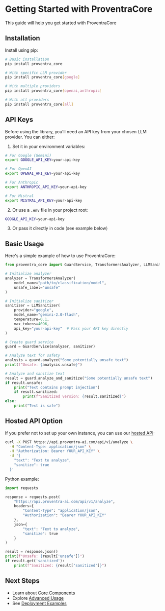 # Getting Started with ProventraCore

This guide will help you get started with ProventraCore

## Installation

Install using pip:

```bash
# Basic installation
pip install proventra_core

# With specific LLM provider
pip install proventra_core[google]

# With multiple providers
pip install proventra_core[openai,anthropic]

# With all providers
pip install proventra_core[all]
```

## API Keys

Before using the library, you'll need an API key from your chosen LLM provider. You can either:

1. Set it in your environment variables:
```bash
# For Google (Gemini)
export GOOGLE_API_KEY=your-api-key

# For OpenAI
export OPENAI_API_KEY=your-api-key

# For Anthropic
export ANTHROPIC_API_KEY=your-api-key

# For Mistral
export MISTRAL_API_KEY=your-api-key
```

2. Or use a `.env` file in your project root:
```bash
GOOGLE_API_KEY=your-api-key
```

3. Or pass it directly in code (see example below)

## Basic Usage

Here's a simple example of how to use ProventraCore:

```python
from proventra_core import GuardService, TransformersAnalyzer, LLMSanitizer

# Initialize analyzer
analyzer = TransformersAnalyzer(
    model_name="path/to/classification/model",
    unsafe_label="unsafe"
)

# Initialize sanitizer
sanitizer = LLMSanitizer(
    provider="google",
    model_name="gemini-2.0-flash",
    temperature=0.1,
    max_tokens=4096,
    api_key="your-api-key"  # Pass your API key directly
)

# Create guard service
guard = GuardService(analyzer, sanitizer)

# Analyze text for safety
analysis = guard.analyze("Some potentially unsafe text")
print(f"Unsafe: {analysis.unsafe}")

# Analyze and sanitize text
result = guard.analyze_and_sanitize("Some potentially unsafe text")
if result.unsafe:
    print("Text contains prompt injection")
    if result.sanitized:
        print(f"Sanitized version: {result.sanitized}")
else:
    print("Text is safe")
```

## Hosted API Option

If you prefer not to set up your own instance, you can use our [hosted API](https://api.proventra-ai.com/docs):

```bash
curl -X POST https://api.proventra-ai.com/api/v1/analyze \
  -H "Content-Type: application/json" \
  -H "Authorization: Bearer YOUR_API_KEY" \
  -d '{
    "text": "Text to analyze",
    "sanitize": true
  }'
```

Python example:

```python
import requests

response = requests.post(
    "https://api.proventra-ai.com/api/v1/analyze",
    headers={
        "Content-Type": "application/json",
        "Authorization": "Bearer YOUR_API_KEY"
    },
    json={
        "text": "Text to analyze", 
        "sanitize": true
    }
)

result = response.json()
print(f"Unsafe: {result['unsafe']}")
if result.get('sanitized'):
    print(f"Sanitized: {result['sanitized']}")
```

## Next Steps

- Learn about [Core Components](./components.md)
- Explore [Advanced Usage](./advanced-usage.md)
- See [Deployment Examples](./deployment.md) 